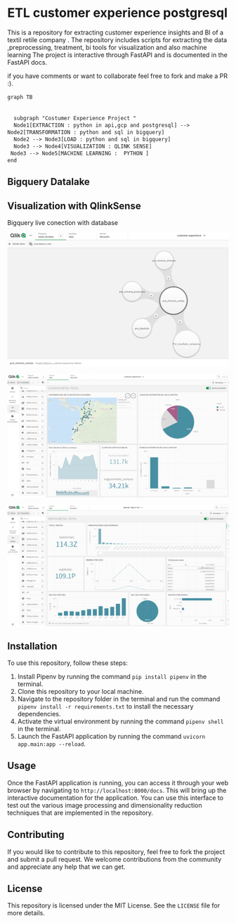 # ETL customer experience postgresql

This is a repository for extracting customer experience insights and BI of a textil retile company . The repository includes scripts for extracting the data ,preprocessing, treatment, bi tools for visualization and also machine learning The project is interactive through FastAPI and is documented in the FastAPI docs.

if you have comments or want to collaborate feel free to fork and make a PR :).

```mermaid
graph TB


  subgraph "Costumer Experience Project "
  Node1[EXTRACTION : python in api,gcp and postgresql] --> Node2[TRANSFORMATION : python and sql in bigquery]
  Node2 --> Node3[LOAD : python and sql in bigquery]
  Node3 --> Node4[VISUALIZATION : QLINK SENSE]
 Node3 --> Node5[MACHINE LEARNING :  PYTHON ]
end
```

## Bigquery Datalake

## Visualization with QlinkSense

Bigquery live conection with database

![Image Title](resources/qlink_conection.png)

![Image Title](resources/qlink_clients.png)

![Image Title](resources/qlink_sales.png)




## Installation

To use this repository, follow these steps:

1. Install Pipenv by running the command `pip install pipenv` in the terminal.
2. Clone this repository to your local machine.
3. Navigate to the repository folder in the terminal and run the command `pipenv install -r requirements.txt` to install the necessary dependencies.
4. Activate the virtual environment by running the command `pipenv shell` in the terminal.
5. Launch the FastAPI application by running the command `uvicorn app.main:app --reload`.

## Usage

Once the FastAPI application is running, you can access it through your web browser by navigating to `http://localhost:8000/docs`. This will bring up the interactive documentation for the application. You can use this interface to test out the various image processing and dimensionality reduction techniques that are implemented in the repository.

## Contributing

If you would like to contribute to this repository, feel free to fork the project and submit a pull request. We welcome contributions from the community and appreciate any help that we can get.

## License

This repository is licensed under the MIT License. See the `LICENSE` file for more details.
